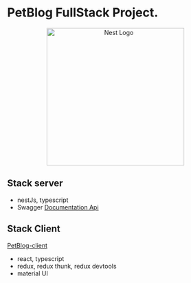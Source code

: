 # PetBlog FullStack Project.

<p align="center">
  <a href="http://nestjs.com/" target="blank"><img src="https://nestjs.com/img/logo_text.svg" width="320" alt="Nest Logo" /></a>
</p>

[circleci-image]: https://img.shields.io/circleci/build/github/nestjs/nest/master?token=abc123def456
[circleci-url]: https://circleci.com/gh/nestjs/nest

## Stack server

- nestJs, typescript
- Swagger
  [Documentation Api](http://localhost:5000/api/docs)

## Stack Client

[PetBlog-client](https://github.com/basalaevanton/PetBlog-client)

- react, typescript
- redux, redux thunk, redux devtools
- material UI
